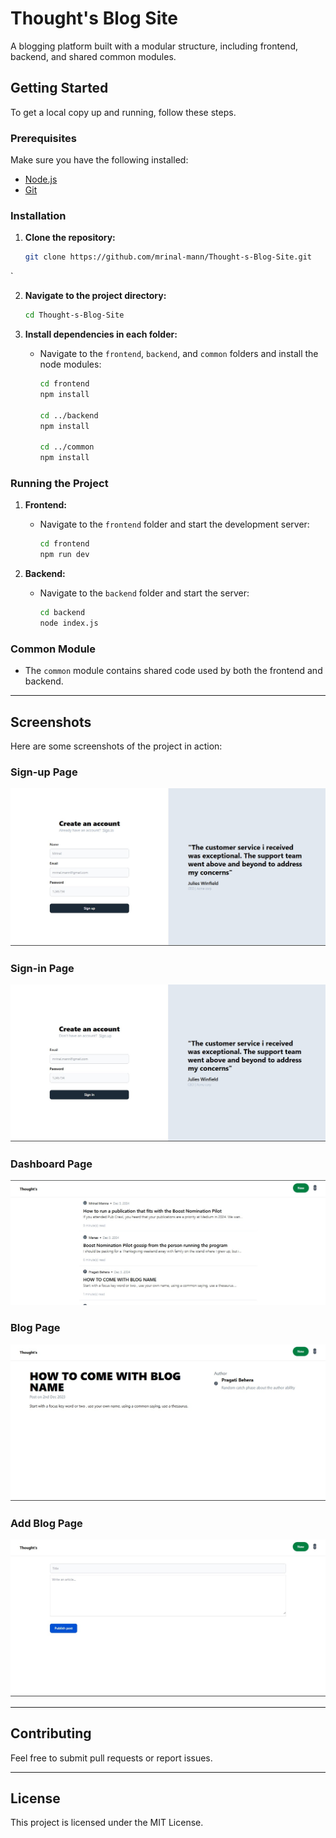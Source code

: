 # Thought's Blog Site

A blogging platform built with a modular structure, including frontend, backend, and shared common modules.

## Getting Started

To get a local copy up and running, follow these steps.

### Prerequisites

Make sure you have the following installed:
- [Node.js](https://nodejs.org/)
- [Git](https://git-scm.com/)

### Installation

1. **Clone the repository:**

   ```bash
   git clone https://github.com/mrinal-mann/Thought-s-Blog-Site.git
`

2. **Navigate to the project directory:**

   ```bash
   cd Thought-s-Blog-Site
   ```

3. **Install dependencies in each folder:**

   - Navigate to the `frontend`, `backend`, and `common` folders and install the node modules:

     ```bash
     cd frontend
     npm install
     
     cd ../backend
     npm install
     
     cd ../common
     npm install
     ```

### Running the Project

1. **Frontend:**

   - Navigate to the `frontend` folder and start the development server:

     ```bash
     cd frontend
     npm run dev
     ```

2. **Backend:**

   - Navigate to the `backend` folder and start the server:

     ```bash
     cd backend
     node index.js
     ```

### Common Module

- The `common` module contains shared code used by both the frontend and backend.

---

## Screenshots

Here are some screenshots of the project in action:

### Sign-up Page
![Signup](/screenshots/1.jpg)

### Sign-in Page
![Signin](/screenshots/2.jpg)

### Dashboard Page
![Dashboard](/screenshots/3.jpg)

### Blog Page
![Blogpage](/screenshots/4.jpg)

### Add Blog Page
![Add Blog](/screenshots/5.jpg)

---

## Contributing

Feel free to submit pull requests or report issues.

---

## License

This project is licensed under the MIT License.
```
